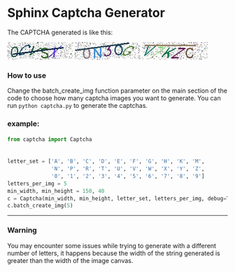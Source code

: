 # Sphinx Captcha Generator

The CAPTCHA generated is like this:

![1](https://github.com/davidpierre21/sphinx-captcha/raw/master/samples/0CVSX_a405.jpg)
![2](https://github.com/davidpierre21/sphinx-captcha/raw/master/samples/0N3OG_a404.jpg)
![3](https://github.com/davidpierre21/sphinx-captcha/raw/master/samples/V7KZC_a406.jpg)

### How to use
Change the batch_create_img function parameter on the main section of the code to choose how many captcha images you want to generate. You can run
```python captcha.py```   to generate the captchas.

### example:
```python
from captcha import Captcha


letter_set = ['A', 'B', 'C', 'D', 'E', 'F', 'G', 'H', 'K', 'M',
              'N', 'P', 'R', 'T', 'U', 'V', 'W', 'X', 'Y', 'Z',
              '0', '1', '2', '3', '4', '5', '6', '7', '8', '9']
letters_per_img = 5
min_width, min_height = 150, 40
c = Captcha(min_width, min_height, letter_set, letters_per_img, debug=True)
c.batch_create_img(5)
```
---

### Warning
You may encounter some issues while trying to generate with a different number of letters,
it happens because the width of the string generated is greater than the width of the image canvas. 
